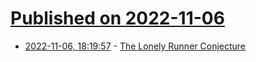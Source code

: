 # [Published on 2022-11-06](index.md)

* [2022-11-06, 18:19:57](https://news.ycombinator.com/item?id=33495496) - [The Lonely Runner Conjecture](https://en.wikipedia.org/wiki/Lonely_runner_conjecture)
